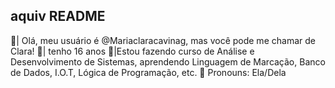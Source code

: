 ## **aquiv README**
👋| Olá, meu usuário é @Mariaclaracavinag, mas você pode me chamar de Clara!
📸| tenho 16 anos 
🎀|Estou fazendo curso de Análise e Desenvolvimento de Sistemas, aprendendo Linguagem de Marcação, Banco de Dados, I.O.T, Lógica de Programação, etc.
💐 Pronouns: Ela/Dela


